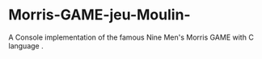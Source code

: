 # Morris-GAME-jeu-Moulin-
A Console implementation of the famous Nine Men's Morris GAME with C language .
